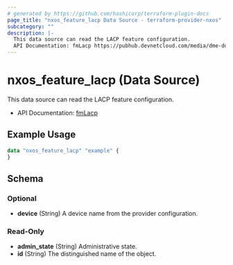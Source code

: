 ```yaml
---
# generated by https://github.com/hashicorp/terraform-plugin-docs
page_title: "nxos_feature_lacp Data Source - terraform-provider-nxos"
subcategory: ""
description: |-
  This data source can read the LACP feature configuration.
  API Documentation: fmLacp https://pubhub.devnetcloud.com/media/dme-docs-10-2-2/docs/Feature%20Management/fm:Lacp/
---
```


# nxos_feature_lacp (Data Source)

This data source can read the LACP feature configuration.

- API Documentation: [fmLacp](https://pubhub.devnetcloud.com/media/dme-docs-10-2-2/docs/Feature%20Management/fm:Lacp/)

## Example Usage

```terraform
data "nxos_feature_lacp" "example" {
}
```

<!-- schema generated by tfplugindocs -->
## Schema

### Optional

- **device** (String) A device name from the provider configuration.

### Read-Only

- **admin_state** (String) Administrative state.
- **id** (String) The distinguished name of the object.


